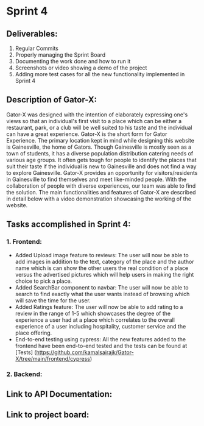 # Sprint 4 

## Deliverables:
1. Regular Commits
2. Properly managing the Sprint Board
3. Documenting the work done and how to run it
4. Screenshots or video showing a demo of the project
5. Adding more test cases for all the new functionality implemented in Sprint 4

## Description of Gator-X:
		
Gator-X was designed with the intention of elaborately expressing one's views so that an individual's first visit to a place which can be either a restaurant, park, or a club will be well suited to his taste and the individual can have a great experience. Gator-X is the short form for Gator Experience. The primary location kept in mind while designing this website is Gainesville, the home of Gators. Though Gainesville is mostly seen as a town of students, it has a diverse population distribution catering needs of various age groups. It often gets tough for people to identify the places that suit their taste if the individual is new to Gainesville and does not find a way to explore Gainesville. Gator-X provides an opportunity for visitors/residents in Gainesville to find themselves and meet like-minded people. With the collaboration of people with diverse experiences, our team was able to find the solution. The main functionalities and features of Gator-X are described in detail below with a video demonstration showcasing the working of the website. 

## Tasks accomplished in Sprint 4:
### 1. Frontend:
* Added Upload image feature to reviews: The user will now be able to add images in addition to the text, category of the place and the author name which is can show the other users the real condition of a place versus the advertised pictures which will help users in making the right choice to pick a place.
* Added SearchBar component to navbar: The user will now be able to search to find exactly what the user wants instead of browsing which will save the time for the user.
* Added Ratings feature: The user will now be able to add rating to a review in the range of 1-5 which showcases the degree of the experience a user had at a place which correlates to the overall experience of a user including hospitality, customer service and the place offering.
* End-to-end testing using cypress: All the new features added to the frontend have been end-to-end tested and the tests can be found at [Tests] (https://github.com/kamalsairajk/Gator-X/tree/main/frontend/cypress)

### 2. Backend:


## Link to API Documentation:


## Link to project board: 
[Sprint 4 board]: (https://github.com/kamalsairajk/Gator-X/projects/4)

